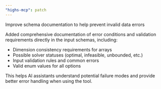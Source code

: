```yaml
---
"highs-mcp": patch
---
```


Improve schema documentation to help prevent invalid data errors

Added comprehensive documentation of error conditions and validation requirements directly in the input schemas, including:
- Dimension consistency requirements for arrays
- Possible solver statuses (optimal, infeasible, unbounded, etc.)
- Input validation rules and common errors
- Valid enum values for all options

This helps AI assistants understand potential failure modes and provide better error handling when using the tool.